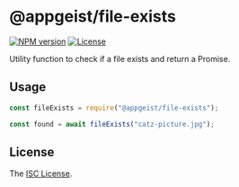 # @appgeist/file-exists

[![NPM version][npm-image]][npm-url]
[![License][license-image]][license-url]

Utility function to check if a file exists and return a Promise.

## Usage

```js
const fileExists = require("@appgeist/file-exists");

const found = await fileExists("catz-picture.jpg");
```

## License

The [ISC License](LICENSE).

[npm-image]: https://img.shields.io/npm/v/@appgeist/file-exists.svg?style=flat-square
[npm-url]: https://www.npmjs.com/package/@appgeist/file-exists
[license-image]: https://img.shields.io/npm/l/@appgeist/file-exists.svg?style=flat-square
[license-url]: LICENSE
